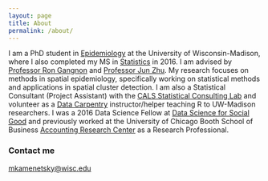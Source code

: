 ```yaml
---
layout: page
title: About
permalink: /about/
---
```


I am a PhD student in [Epidemiology](https://pophealth.wisc.edu/) at the University of Wisconsin-Madison, where I also completed my MS in [Statistics](https://www.stat.wisc.edu/) in 2016. I am advised by [Professor Ron Gangnon](https://pophealth.wisc.edu/ronald-gangnon) and [Professor Jun Zhu](http://labs.russell.wisc.edu/ento/people/faculty/zhu/). My research focuses on methods in spatial epidemiology, specifically working on statistical methods and applications in spatial cluster detection. I am also a Statistical Consultant (Project Assistant) with the [CALS Statistical Consulting Lab](https://calslab.cals.wisc.edu/stat-consulting/) and volunteer as a [Data Carpentry](http://www.datacarpentry.org/) instructor/helper teaching R to UW-Madison researchers. I was a 2016 Data Science Fellow at [Data Science for Social Good](https://dssg.uchicago.edu/) and previously worked at the University of Chicago Booth School of Business [Accounting Research Center](https://research.chicagobooth.edu/arc) as a Research Professional.



### Contact me

[mkamenetsky@wisc.edu](mailto:mkamenetsky@wisc.edu)
